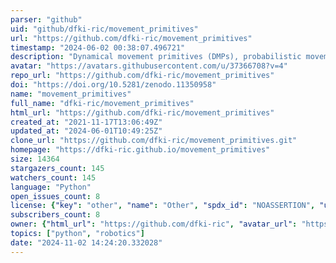 ```yaml
---
parser: "github"
uid: "github/dfki-ric/movement_primitives"
url: "https://github.com/dfki-ric/movement_primitives"
timestamp: "2024-06-02 00:38:07.496721"
description: "Dynamical movement primitives (DMPs), probabilistic movement primitives (ProMPs), and spatially coupled bimanual DMPs for imitation learning."
avatar: "https://avatars.githubusercontent.com/u/37366708?v=4"
repo_url: "https://github.com/dfki-ric/movement_primitives"
doi: "https://doi.org/10.5281/zenodo.11350958"
name: "movement_primitives"
full_name: "dfki-ric/movement_primitives"
html_url: "https://github.com/dfki-ric/movement_primitives"
created_at: "2021-11-17T13:06:49Z"
updated_at: "2024-06-01T10:49:25Z"
clone_url: "https://github.com/dfki-ric/movement_primitives.git"
homepage: "https://dfki-ric.github.io/movement_primitives"
size: 14364
stargazers_count: 145
watchers_count: 145
language: "Python"
open_issues_count: 8
license: {"key": "other", "name": "Other", "spdx_id": "NOASSERTION", "url": null, "node_id": "MDc6TGljZW5zZTA="}
subscribers_count: 8
owner: {"html_url": "https://github.com/dfki-ric", "avatar_url": "https://avatars.githubusercontent.com/u/37366708?v=4", "login": "dfki-ric", "type": "Organization"}
topics: ["python", "robotics"]
date: "2024-11-02 14:24:20.332028"
---
```

